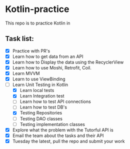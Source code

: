 # Kotlin-practice
This repo is to practice Kotlin in

## Task list:
 - [X] Practice with PR's
 - [X] Learn how to get data from an API
 - [X] Learn how to Display the data using the RecyclerView
 - [X] Learn how to use Moshi, Retrofit, Coil.
 - [X] Learn MVVM
 - [X] Learn to use ViewBinding
 - [ ] Learn Unit Testing in Kotlin
	- [X] Learn local tests
	- [X] Learn Integration test
	- [ ] Learn how to test API connections
	- [ ] Learn how to test DB's
	- [X] Testing Repositories
	- [ ] Testing DAO classes
	- [ ] Testing implementation classes
 - [X] Explore what the problem with the Tutorful API is
 - [X] Email the team about the tasks and their API
 - [X] Tuesday the latest, pull the repo and submit your work
